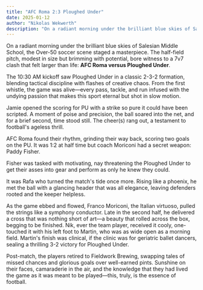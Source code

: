 ```yaml
---
title: "AFC Roma 2:3 Ploughed Under"
date: 2025-01-12
author: "Nikolas Wekwerth"
description: "On a radiant morning under the brilliant blue skies of Salesian Middle School, the Over-50 soccer scene staged a masterpiece."
---
```


On a radiant morning under the brilliant blue skies of Salesian Middle School, the Over-50 soccer scene staged a masterpiece. The half-field pitch, modest in size but brimming with potential, bore witness to a 7v7 clash that felt larger than life: **AFC Roma versus Ploughed Under**.

The 10:30 AM kickoff saw Ploughed Under in a classic 2-3-2 formation, blending tactical discipline with flashes of creative chaos. From the first whistle, the game was alive—every pass, tackle, and run infused with the undying passion that makes this sport eternal but shot in slow motion.

Jamie opened the scoring for PU with a strike so pure it could have been scripted. A moment of poise and precision, the ball soared into the net, and for a brief second, time stood still. The cheer(s) rang out, a testament to football's ageless thrill.

AFC Roma found their rhythm, grinding their way back, scoring two goals on the PU. It was 1:2 at half time but coach Moriconi had a secret weapon: Paddy Fisher.

Fisher was tasked with motivating, nay threatening the Ploughed Under to get their asses into gear and perform as only he knew they could.

It was Rafa who turned the match's tide once more. Rising like a phoenix, he met the ball with a glancing header that was all elegance, leaving defenders rooted and the keeper helpless.

As the game ebbed and flowed, Franco Moriconi, the Italian virtuoso, pulled the strings like a symphony conductor. Late in the second half, he delivered a cross that was nothing short of art—a beauty that rolled across the box, begging to be finished. Nik, ever the team player, received it cooly, one-touched it with his left foot to Martin, who was as wide open as a morning field. Martin's finish was clinical, if the clinic was for geriatric ballet dancers, sealing a thrilling 3-2 victory for Ploughed Under.

Post-match, the players retired to Fieldwork Brewing, swapping tales of missed chances and glorious goals over well-earned pints. Sunshine on their faces, camaraderie in the air, and the knowledge that they had lived the game as it was meant to be played—this, truly, is the essence of football.
